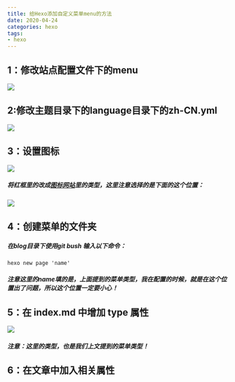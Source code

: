```yaml
---
title: 给Hexo添加自定义菜单menu的方法
date: 2020-04-24
categories: hexo
tags: 
- hexo
---
```

## 1：修改站点配置文件下的menu
![](https://gitee.com/justin2/pic/raw/master/20200412091841.png)
## 2:修改主题目录下的language目录下的zh-CN.yml
![](https://gitee.com/justin2/pic/raw/master/20200412092209.png)
## 3：设置图标
![](https://gitee.com/justin2/pic/raw/master/20200412092311.png)
##### 将红框里的改成[图标网站](https://fontawesome.com/icons)里的类型，这里注意选择的是下面的这个位置：
![](https://gitee.com/justin2/pic/raw/master/20200412092551.png)
## 4：创建菜单的文件夹
##### 在blog目录下使用git bush 输入以下命令：
```
hexo new page 'name'
```
##### 注意这里的name填的是，上面提到的菜单类型，我在配置的时候，就是在这个位置出了问题，所以这个位置一定要小心！

## 5：在 index.md 中增加 type 属性
![](https://gitee.com/justin2/pic/raw/master/20200412093442.png)
##### 注意：这里的类型，也是我们上文提到的菜单类型！

## 6：在文章中加入相关属性

